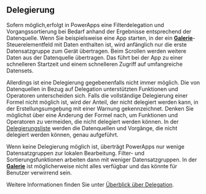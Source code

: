 ## <a name="delegation"></a>Delegierung
Sofern möglich,erfolgt in PowerApps eine Filterdelegation und Vorgangssortierung bei Bedarf anhand der Ergebnisse entsprechend der Datenquelle. Wenn Sie beispielsweise eine App starten, in der ein **[Galerie](../maker/canvas-apps/controls/control-gallery.md)**-Steuerelementfeld mit Daten enthalten ist, wird anfänglich nur die erste Datensatzgruppe zum Gerät übertragen. Beim Scrollen werden weitere Daten aus der Datenquelle übertragen. Das führt bei der App zu einer schnelleren Startzeit und einem schnelleren Zugriff auf umfangreiche Datensets.

Allerdings ist eine Delegierung gegebenenfalls nicht immer möglich. Die von Datenquellen in Bezug auf Delegation unterstützten Funktionen und Operatoren unterscheiden sich. Falls die vollständige Delegierung einer Formel nicht möglich ist, wird der Anteil, der nicht delegiert werden kann, in der Erstellungsumgebung mit einer Warnung gekennzeichnet. Denken Sie möglichst über eine Änderung der Formel nach, um Funktionen und Operatoren zu vermeiden, die nicht delegiert werden können.  In der [Delegierungsliste](../maker/canvas-apps/delegation-list.md) werden die Datenquellen und Vorgänge, die nicht delegiert werden können, genau aufgeführt.

Wenn keine Delegierung möglich ist, überträgt PowerApps nur wenige Datensatzgruppen zur lokalen Bearbeitung. Filter- und Sortierungsfunktionen arbeiten dann mit weniger Datensatzgruppen. In der **[Galerie](../maker/canvas-apps/controls/control-gallery.md)** ist möglicherweise nicht alles verfügbar und das könnte für Benutzer verwirrend sein. 

Weitere Informationen finden Sie unter [Überblick über Delegation](../maker/canvas-apps/delegation-overview.md).

